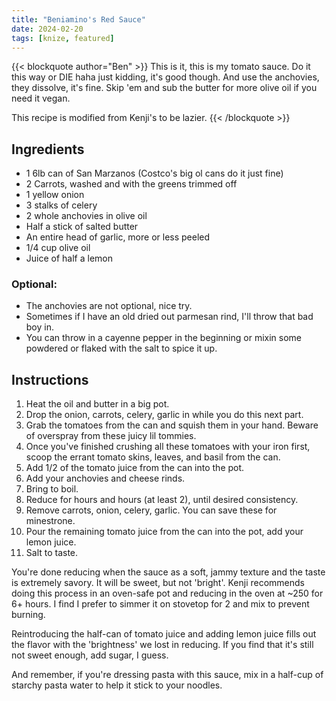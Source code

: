 ```yaml
---
title: "Beniamino's Red Sauce"
date: 2024-02-20
tags: [knize, featured]
---
```


{{< blockquote author="Ben" >}}
This is it, this is my tomato sauce. Do it this way or DIE haha just kidding, it's good though. And use the anchovies, they dissolve, it's fine. Skip 'em and sub the butter for more olive oil if you need it vegan.

This recipe is modified from Kenji's to be lazier.
{{< /blockquote >}}

## Ingredients

* 1 6lb can of San Marzanos (Costco's big ol cans do it just fine)
* 2 Carrots, washed and with the greens trimmed off
* 1 yellow onion
* 3 stalks of celery
* 2 whole anchovies in olive oil
* Half a stick of salted butter
* An entire head of garlic, more or less peeled
* 1/4 cup olive oil
* Juice of half a lemon

### Optional:
* The anchovies are not optional, nice try.
* Sometimes if I have an old dried out parmesan rind, I'll throw that bad boy in.
* You can throw in a cayenne pepper in the beginning or mixin some powdered or flaked with the salt to spice it up.

## Instructions

1. Heat the oil and butter in a big pot.
2. Drop the onion, carrots, celery, garlic in while you do this next part.
3. Grab the tomatoes from the can and squish them in your hand. Beware of overspray from these juicy lil tommies.
4. Once you've finished crushing all these tomatoes with your iron first, scoop the errant tomato skins, leaves, and basil from the can.
5. Add 1/2 of the tomato juice from the can into the pot.
6. Add your anchovies and cheese rinds.
7. Bring to boil.
8. Reduce for hours and hours (at least 2), until desired consistency.
9. Remove carrots, onion, celery, garlic. You can save these for minestrone.
10. Pour the remaining tomato juice from the can into the pot, add your lemon juice.
11. Salt to taste.

You're done reducing when the sauce as a soft, jammy texture and the taste is extremely savory. It will be sweet, but not 'bright'. Kenji recommends doing this process in an oven-safe pot and reducing in the oven at ~250 for 6+ hours. I find I prefer to simmer it on stovetop for 2 and mix to prevent burning.

Reintroducing the half-can of tomato juice and adding lemon juice fills out the flavor with the 'brightness' we lost in reducing. If you find that it's still not sweet enough, add sugar, I guess.

And remember, if you're dressing pasta with this sauce, mix in a half-cup of starchy pasta water to help it stick to your noodles.